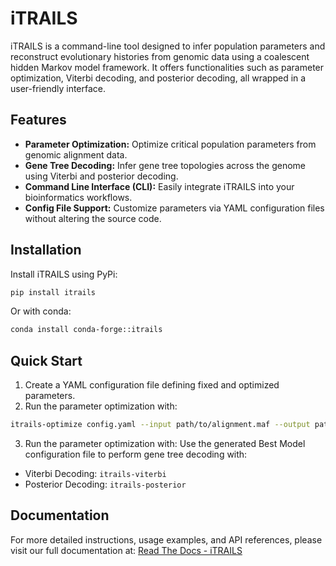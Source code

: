 # iTRAILS

iTRAILS is a command-line tool designed to infer population parameters and reconstruct evolutionary histories from genomic data using a coalescent hidden Markov model framework. It offers functionalities such as parameter optimization, Viterbi decoding, and posterior decoding, all wrapped in a user-friendly interface.

## Features

- **Parameter Optimization:** Optimize critical population parameters from genomic alignment data.
- **Gene Tree Decoding:** Infer gene tree topologies across the genome using Viterbi and posterior decoding.
- **Command Line Interface (CLI):** Easily integrate iTRAILS into your bioinformatics workflows.
- **Config File Support:** Customize parameters via YAML configuration files without altering the source code.

## Installation

Install iTRAILS using PyPi:

```bash
pip install itrails
```
Or with conda:
```bash
conda install conda-forge::itrails
```
## Quick Start

1. Create a YAML configuration file defining fixed and optimized parameters.
2. Run the parameter optimization with:

```bash
itrails-optimize config.yaml --input path/to/alignment.maf --output path/to/output/output_prefix
```

3. Run the parameter optimization with: Use the generated Best Model configuration file to perform gene tree decoding with:
  - Viterbi Decoding: ```itrails-viterbi```
  - Posterior Decoding: ```itrails-posterior```

## Documentation

For more detailed instructions, usage examples, and API references, please visit our full documentation at:
[Read The Docs - iTRAILS](https://itrails.readthedocs.io/en/stable/)